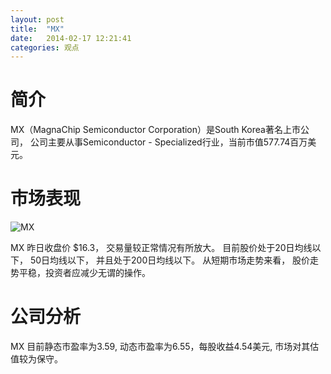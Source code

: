 ```yaml
---
layout: post
title:  "MX"
date:   2014-02-17 12:21:41
categories: 观点
---
```


# 简介
MX（MagnaChip Semiconductor Corporation）是South Korea著名上市公司，
公司主要从事Semiconductor - Specialized行业，当前市值577.74百万美元。

# 市场表现

![MX](http://finviz.com/chart.ashx?t=MX&ty=c&ta=1&p=d&s=l)

MX 昨日收盘价 $16.3，
交易量较正常情况有所放大。
目前股价处于20日均线以下，
50日均线以下，
并且处于200日均线以下。
从短期市场走势来看，
股价走势平稳，投资者应减少无谓的操作。

# 公司分析
MX 目前静态市盈率为3.59, 动态市盈率为6.55，每股收益4.54美元,
市场对其估值较为保守。

